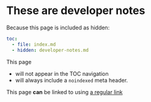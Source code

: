 # These are developer notes

Because this page is included as hidden:


```yaml
toc:
  - file: index.md
  - hidden: developer-notes.md
```

This page 

- will not appear in the TOC navigation
- will always include a `noindexed` meta header.


This page **can** be linked to using [a regular link](developer-notes.md)